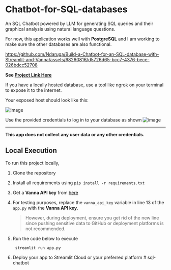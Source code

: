 # Chatbot-for-SQL-databases
An SQL Chatbot powered by LLM for generating SQL queries and their graphical analysis using natural language questions.


For now, this application works well with **PostgreSQL** and I am working to make sure the other databases are also functional.

https://github.com/Ndaruga/Build-a-Chatbot-for-an-SQL-database-with-Streamlit-and-Vanna/assets/68260816/d5726d65-bcc7-4376-bece-026bdcc52708

**See [Project Link Here](https://chatbot-for-sql-databases.streamlit.app/)**



If you have a locally hosted database, use a tool like [ngrok](https://ngrok.com) on your terminal to expose it to the internet.

Your exposed host should look like this:

![image](https://github.com/Ndaruga/Chatbot-for-SQL-databases/assets/68260816/07874a8f-86a7-40f5-adbc-afb7a711aa3a)



Use the provided credentials to log in to your database as shown
![image](https://github.com/Ndaruga/Chatbot-for-SQL-databases/assets/68260816/54546284-e693-4e14-9b18-68462c824455)


---

**This app does not collect any user data or any other credentials.**


## Local Execution
To run this project locally, 
  1. Clone the repository
  2. Install all requirements using
    ```
     pip install -r requirements.txt
    ```
  3. Get a **Vanna API key** from [here](https://vanna.ai/)
  4. For testing purposes, replace the `vanna_api_key` variable in line 13 of the `app.py` with the **Vanna API key**.
      > However, during deployment, ensure you get rid of the new line since pushing sensitive data to GitHub or deployment platforms is not recommended.

  5. Run the code below to execute
     ```
      streamlit run app.py
      ```
  6. Deploy your app to Streamlit Cloud or your preferred platform
#   s q l - c h a t b o t  
 